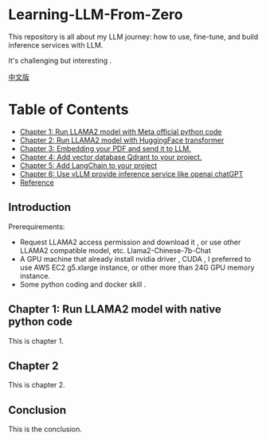 # Learning-LLM-From-Zero
This repository is all about my LLM journey: how to use, fine-tune, and build inference services with LLM.

It's challenging but interesting .

[中文版](#zh_cn/README.md)

# Table of Contents

- [Chapter 1:  Run LLAMA2 model  with Meta official python code](./chapter1.md)
- [Chapter 2: Run LLAMA2 model with HuggingFace transformer](#chapter-2)
- [Chapter 3:  Embedding your PDF and send it to LLM.](#chapter-3)
- [Chapter 4:  Add vector database Qdrant to your project.](#chapter-4)
- [Chapter 5:  Add LangChain to your project ](#chapter-4)
- [Chapter 6:  Use vLLM provide inference service like openai chatGPT](#chapter-4)
- [Reference](#Reference)

## Introduction

Prerequirements:

* Request LLAMA2 access permission and download it , or use other LLAMA2 compatible model, etc. Llama2-Chinese-7b-Chat
* A GPU machine that already install nvidia driver , CUDA ,  I preferred to use AWS EC2 g5.xlarge instance, or other more than 24G GPU memory instance.
* Some python coding and docker skill .



## Chapter 1: Run LLAMA2 model with native python code

This is chapter 1.

## Chapter 2

This is chapter 2.

## Conclusion

This is the conclusion.

